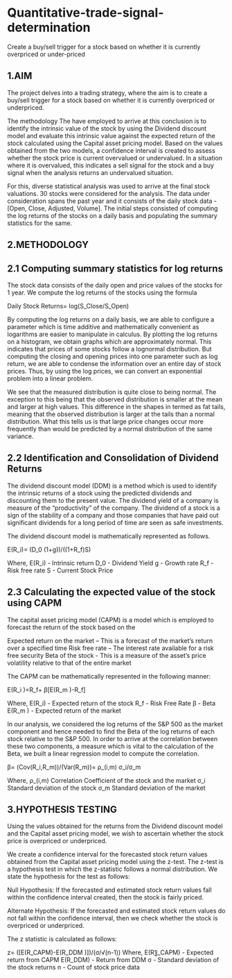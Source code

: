 # Quantitative-trade-signal-determination
Create a buy/sell trigger for a stock based on whether it is currently overpriced or under-priced

1.AIM
-----
The project delves into a trading strategy, where the aim is to create a buy/sell trigger for a stock based on whether it is currently overpriced or underpriced. 

The methodology The have employed to arrive at this conclusion is to identify the intrinsic value of the stock by using the Dividend discount model and evaluate this intrinsic value against the expected return of the stock calculated using the Capital asset pricing model. Based on the values obtained from the two models, a confidence interval is created to assess whether the stock price is current overvalued or undervalued. In a situation where it is overvalued, this indicates a sell signal for the stock and a buy signal when the analysis returns an undervalued situation.

For this, diverse statistical analysis was used to arrive at the final stock valuations. 30 stocks were considered for the analysis. The data under consideration spans the past year and it consists of the daily stock data - [Open, Close, Adjusted, Volume]. The initial steps consisted of computing the log returns of the stocks on a daily basis and populating the summary statistics for the same. 

2.METHODOLOGY
-------------

2.1	Computing summary statistics for log returns
-------------------------------------------------

The stock data consists of the daily open and price values of the stocks for 1 year. We compute the log returns of the stocks using the formula 

Daily Stock Returns= log⁡(S_Close/S_Open)

By computing the log returns on a daily basis, we are able to configure a parameter which is time additive and mathematically convenient as logarithms are easier to manipulate in calculus. By plotting the log returns on a histogram, we obtain graphs which are approximately normal. This indicates that prices of some stocks follow a lognormal distribution. But computing the closing and opening prices into one parameter such as log return, we are able to condense the information over an entire day of stock prices. Thus, by using the log prices, we can convert an exponential problem into a linear problem.

We see that the measured distribution is quite close to being normal. The exception to this being that the observed distribution is smaller at the mean and larger at high values. This difference in the shapes in termed as fat tails, meaning that the observed distribution is larger at the tails than a normal distribution. What this tells us is that large price changes occur more frequently than would be predicted by a normal distribution of the same variance. 

2.2 Identification and Consolidation of Dividend Returns
--------------------------------------------------------

The dividend discount model (DDM) is a method which is used to identify the intrinsic returns of a stock using the predicted dividends and discounting them to the present value. The dividend yield of a company is measure of the “productivity” of the company. The dividend of a stock is a sign of the stability of a company and those companies that have paid out significant dividends for a long period of time are seen as safe investments. 

The dividend discount model is mathematically represented as follows.

E(R_i)=  (D_0 (1+g))/((1+R_f)S)

Where,
E(R_i) - Intrinsic return
D_0 	 - Dividend Yield
g 	   - Growth rate
R_f 	 - Risk free rate
S 	   - Current Stock Price

2.3	Calculating the expected value of the stock using CAPM
----------------------------------------------------------

The capital asset pricing model (CAPM) is a model which is employed to forecast the return of the stock based on the 
	
  Expected return on the market – This is a forecast of the market’s return over a specified time
	Risk free rate – The interest rate available for a risk free security
	Beta of the stock -  This is a measure of the asset’s price volatility relative to that of the entire market

The CAPM can be mathematically represented in the following manner:

E(R_i )=R_f+ β[E(R_m )-R_f]

Where,
E(R_i)	- Expected return of the stock
R_f 	  - Risk Free Rate
β	      - Beta
E(R_m )	- Expected return of the market

In our analysis, we considered the log returns of the S&P 500 as the market component and hence needed to find the Beta of the log returns of each stock relative to the S&P 500. In order to arrive at the correlation between these two components, a measure which is vital to the calculation of the Beta, we built a linear regression model to compute the correlation. 

β=  (Cov(R_i,R_m))/(Var(R_m))= ρ_(i,m)  σ_i/σ_m 

Where,
ρ_(i,m)	Correlation Coefficient of the stock and the market
σ_i	Standard deviation of the stock
σ_m	Standard deviation of the market

3.HYPOTHESIS TESTING
---------------------

Using the values obtained for the returns from the Dividend discount model and the Capital asset pricing model, we wish to ascertain whether the stock price is overpriced or underpriced. 

We create a confidence interval for the forecasted stock return values obtained from the Capital asset pricing model using the z-test. The z-test is a hypothesis test in which the z-statistic follows a normal distribution. We state the hypothesis for the test as follows:

Null Hypothesis: If the forecasted and estimated stock return values fall within the confidence interval created, then the stock is fairly priced.

Alternate Hypothesis: If the forecasted and estimated stock return values do not fall within the confidence interval, then we check whether the stock is overpriced or underpriced. 

The z statistic is calculated as follows:

z=  ([E(R_CAPM)-E(R_DDM )])/(σ/√(n-1))
Where,
E(R〗_CAPM)    - Expected return from CAPM
E(R_DDM)	     - Return from DDM
σ	             - Standard deviation of the stock returns
n	             - Count of stock price data
